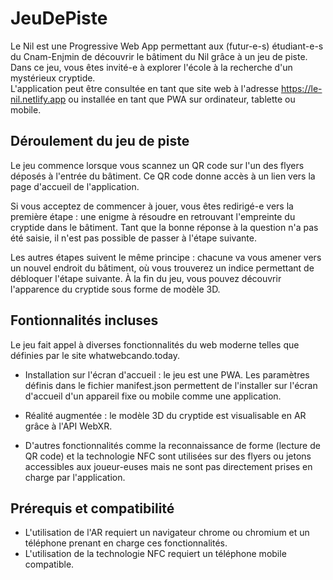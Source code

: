 # JeuDePiste

Le Nil est une Progressive Web App permettant aux (futur-e-s) étudiant-e-s du Cnam-Enjmin de découvrir le bâtiment du Nil grâce à un jeu de piste. Dans ce jeu, vous êtes invité-e à explorer l'école à la recherche d'un mystérieux cryptide.  
L'application peut être consultée en tant que site web à l'adresse https://le-nil.netlify.app ou installée en tant que PWA sur ordinateur, tablette ou mobile.

## Déroulement du jeu de piste

Le jeu commence lorsque vous scannez un QR code sur l'un des flyers déposés à l'entrée du bâtiment. Ce QR code donne accès à un lien vers la page d'accueil de l'application.

Si vous acceptez de commencer à jouer, vous êtes redirigé-e vers la première étape : une enigme à résoudre en retrouvant l'empreinte du cryptide dans le bâtiment. Tant que la bonne réponse à la question n'a pas été saisie, il n'est pas possible de passer à l'étape suivante.

Les autres étapes suivent le même principe : chacune va vous amener vers un nouvel endroit du bâtiment, où vous trouverez un indice permettant de débloquer l'étape suivante. À la fin du jeu, vous pouvez découvrir l'apparence du cryptide sous forme de modèle 3D.

## Fontionnalités incluses

Le jeu fait appel à diverses fonctionnalités du web moderne telles que définies par le site whatwebcando.today.

- Installation sur l'écran d'accueil : le jeu est une PWA. Les paramètres définis dans le fichier manifest.json permettent de l'installer sur l'écran d'accueil d'un appareil fixe ou mobile comme une application.

- Réalité augmentée : le modèle 3D du cryptide est visualisable en AR grâce à l'API WebXR.

- D'autres fonctionnalités comme la reconnaissance de forme (lecture de QR code) et la technologie NFC sont utilisées sur des flyers ou jetons accessibles aux joueur-euses mais ne sont pas directement prises en charge par l'application.

## Prérequis et compatibilité

- L'utilisation de l'AR requiert un navigateur chrome ou chromium et un téléphone prenant en charge ces fonctionnalités.
- L'utilisation de la technologie NFC requiert un téléphone mobile compatible.
